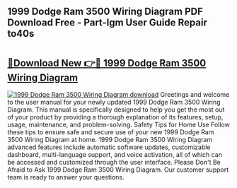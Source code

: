 ## 1999 Dodge Ram 3500 Wiring Diagram PDF Download Free - Part-lgm User Guide Repair to40s

# <h2><a href="http://dfhbne.blite.top/?on=1999+Dodge+Ram+3500+Wiring+Diagram">🔗Download New 👉🔴 1999 Dodge Ram 3500 Wiring Diagram</a></h2>

[![1999 Dodge Ram 3500 Wiring Diagram download](https://i.imgur.com/lujVjoI.png)](http://dfhbne.blite.top/?on=1999+Dodge+Ram+3500+Wiring+Diagram)
Greetings and welcome to the user manual for your newly updated 1999 Dodge Ram 3500 Wiring Diagram. This manual is specifically designed to help you get the most out of your product by providing a thorough explanation of its features, setup, usage, maintenance, and problem-solving. Safety Tips for Home Use Follow these tips to ensure safe and secure use of your new 1999 Dodge Ram 3500 Wiring Diagram at home. 1999 Dodge Ram 3500 Wiring Diagram advanced features include automatic software updates, customizable dashboard, multi-language support, and voice activation, all of which can be accessed and customized through the user interface. Please Don't Be Afraid to Ask 1999 Dodge Ram 3500 Wiring Diagram. Our customer support team is ready to answer your questions.
